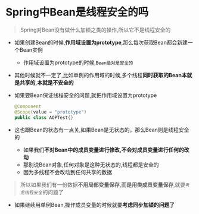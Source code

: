 # Spring中Bean是线程安全的吗  

> Spring对Bean没有做什么加锁之类的操作,所以它不是线程安全的

- 如果创建Bean的时候,**作用域设置为prototype**,那么每次获取Bean都会新建一个Bean实例

  - 作用域设置为prototype的时候,`Bean绝对是安全的`

- 其他时候就不一定了,比如单例的作用域的时候,多个线程**同时获取的Bean本就是共享的,本就是不安全的**

- 如果要Bean保证线程安全的问题,就把作用域设置为prototype

  ```java
  @Component
  @Scope(value = "prototype")
  public class AOPTest{}
  ```

- 这也跟Bean的状态有一点关,如果Bean是⽆状态的，那么Bean则是线程安全的 

  - 如果我们**不对Bean中的成员变量进行修改,不会对成员变量进行任何的改动**
  - 那别说Bean对象,任何对象是这种⽆状态的,线程都是安全的
  - 因为多线程不会改动到任何共享的数据

> 所以如果我们有一份数据**不用局部变量保存,而是用类成员变量保存**,就要`考虑线程安全`的问题了

- 如果继续用单例Bean,操作成员变量的时候就要**考虑同步加锁的问题了**